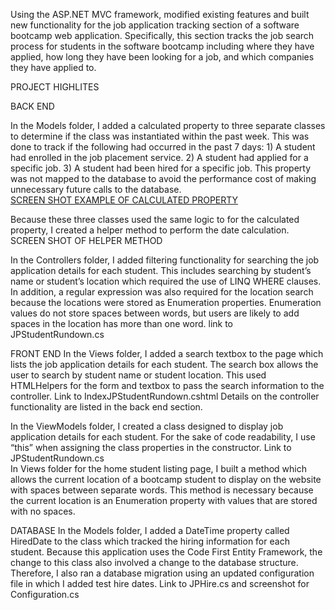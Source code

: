 Using the ASP.NET MVC framework, modified existing features and built new functionality for the job application tracking section of a software bootcamp web application.  Specifically, this section tracks the job search process for students in the software bootcamp including where they have applied, how long they have been looking for a job, and which companies they have applied to. 

PROJECT HIGHLITES 

BACK END

In the Models folder, I added a calculated property to three separate classes to determine if the class was instantiated within the past week. This was done to track if the following had occurred in the past 7 days: 1) A student had enrolled in the job placement service.   2) A student had applied for a specific job.  3) A student had been hired for a specific job. This property was not mapped to the database to avoid the performance cost of making unnecessary future calls to the database.    
<a href="https://github.com/pmangione/Tech-Academy-Projects/blob/master/LiveProject/ScreenShotExamples/AddCalculatedPropertyToJobApplicationClass.PNG">SCREEN SHOT EXAMPLE OF CALCULATED PROPERTY</a> 

Because these three classes used the same logic to for the calculated property, I created a helper method to perform the date calculation.
SCREEN SHOT OF HELPER METHOD


In the Controllers folder, I added filtering functionality for searching the job application details for each student.  This includes searching by student’s name or student’s location which required the use of LINQ  WHERE clauses.   
In addition, a regular expression was also required for the location search because the locations were stored as Enumeration properties.  Enumeration values do not store spaces between words, but users are likely to add spaces in the location has more than one word. link to JPStudentRundown.cs

FRONT END
In the Views folder, I added a search textbox to the page which lists the job application details for each student.  The search box allows the user to search by student name or student location.   This used HTMLHelpers for the form and textbox to pass the search information to the controller. Link to IndexJPStudentRundown.cshtml       Details on the controller functionality are listed in the back end section. 

In the ViewModels folder, I created a class designed to display job application details for each student.  For the sake of code readability, I use “this” when assigning the class properties in the constructor. Link to JPStudentRundown.cs    
In Views folder for the home student listing page, I built a method which allows the current location of a bootcamp student to display on the website with spaces between separate words. This method is necessary because the current location is an Enumeration property with values that are stored with no spaces.
 
DATABASE
In the Models folder, I added a DateTime property called HiredDate to the class which tracked the hiring information for each student.   Because this application uses the Code First Entity Framework, the change to this class also involved a change to the database structure.  Therefore, I also ran a database migration using an updated configuration file in which I added test hire dates.  Link to JPHire.cs and screenshot for Configuration.cs
